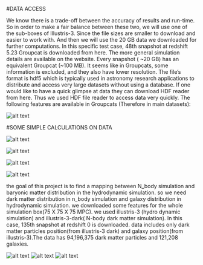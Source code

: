 #DATA ACCESS

We know there is a trade-off between the accuracy of results and run-time. So in order to make a fair balance between these two, we will use one of the sub-boxes of Illustris-3. Since the file sizes are smaller to download and easier to work with. And then we will use the 20 GB data we downloaded for further computations.
In this specific test case, 48th snapshot at redshift 5.23 Groupcat is downloaded from here. The more general simulation details are available on the website. Every snapshot ( ~20 GB) has an equivalent Groupcat (~100 MB). It seems like in Groupcats, some information is excluded, and they also have lower resolution.
The file’s format is hdf5 which is typically used in astronomy research applications to distribute and access very large datasets without using a database.
If one would like to have a quick glimpse at data they can download HDF reader from here.
Thus we used HDF file reader to access data very quickly. The following features are available in Groupcats (Therefore in main datasets):

![alt text](https://github.com/sraeisi/MLP19-Comsology_group/blob/SetarehForoozan-patch-2/Screen%20Shot%202019-03-16%20at%2012.12.12%20AM.png)

#SOME SIMPLE CALCULATIONS ON DATA

![alt text](https://github.com/sraeisi/MLP19-Comsology_group/blob/SetarehForoozan-patch-2/Halo_distribution_in_space.png)

![alt text](https://github.com/sraeisi/MLP19-Comsology_group/blob/SetarehForoozan-patch-2/Histogram_In_XY_Plane.png)

![alt text](https://github.com/sraeisi/MLP19-Comsology_group/blob/SetarehForoozan-patch-2/Star%20Formation%20Rate%20vs%20Halo%20Mass.png)

![alt text](https://github.com/sraeisi/MLP19-Comsology_group/blob/SetarehForoozan-patch-2/Velocity_Histogram.png)

the goal of this project is to find a mapping between N_body simulation and baryonic matter distribution in the hydrodynamic simulation. so we need dark matter distribution in n_body simulation and galaxy distribution in hydrodynamic simulation. 
we  downloaded some features for the whole simulation box(75 X 75 X 75 MPC). we used illustris-3 (hydro dynamic simulation) and illustris-3-dark( N-body dark matter simulation). In this case, 135th snapshot at redshift 0 is downloaded. data includes only dark matter particles position(from illustris-3 dark) and galaxy position(from illustris-3).The data has 94,196,375 dark matter particles and 121,208 galaxies.

![alt text](https://raw.githubusercontent.com/sraeisi/MLP19-Comsology_group/zahrabaghkhani-patch-1/Data/dm_pos.jpg)
![alt text](https://raw.githubusercontent.com/sraeisi/MLP19-Comsology_group/zahrabaghkhani-patch-1/Data/2.jpg)
![alt text](https://raw.githubusercontent.com/sraeisi/MLP19-Comsology_group/zahrabaghkhani-patch-1/Data/3.jpg)
